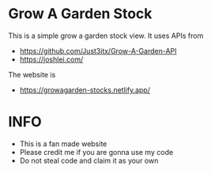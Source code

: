# Grow A Garden Stock

This is a simple grow a garden stock view.
It uses APIs from 
- https://github.com/Just3itx/Grow-A-Garden-API
- https://joshlei.com/

The website is 
- https://growagarden-stocks.netlify.app/

# INFO
- This is a fan made website
- Please credit me if you are gonna use my code
- Do not steal code and claim it as your own 
